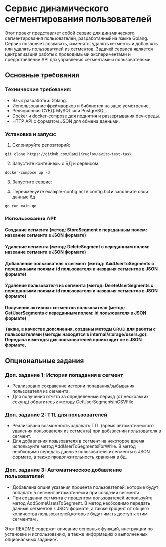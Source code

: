 <h1>Сервис динамического сегментирования пользователей</h1>
<p>Этот проект представляет собой сервис для динамического сегментирования пользователей, разработанный на языке Golang. Сервис позволяет создавать, изменять, удалять сегменты и добавлять или удалять пользователей из сегментов. Задачей сервиса является централизация работы с проводимыми экспериментами и предоставление API для управления сегментами и пользователями.</p>
<h2>Основные требования</h2>
<h3>Технические требования:</h3>
<ul>
  <li>Язык разработки: Golang.</li>
  <li>Использование фреймворков и библиотек на ваше усмотрение.</li>
  <li>Реляционная СУБД: MySQL или PostgreSQL.</li>
  <li>Docker и docker-compose для поднятия и развертывания dev-среды.</li>
  <li>HTTP API с форматом JSON для обмена данными.</li>
</ul>
<h3>Установка и запуск:</h3>
<ol>
  <li>Склонируйте репозиторий:</li>
</ol>
<pre><code>git clone https://github.com/Dani1Kruglov/avito-test-task</code></pre>
<ol start="2">
  <li>Запустите контейнеры с БД и сервисом:</li>
</ol>
<pre><code>docker-compose up -d</code></pre>
<ol start="3">
  <li>Запустите сервис:</li>
</ol>
<ol start="4">
  <li>Переименуйте example-config.hcl в config.hcl и заполните свои данные бд</li>
</ol>
<pre><code>go run main.go</code></pre>
<h3>Использование API:</h3>
<h4>Создание сегмента (метод: StoreSegment с переданным полем: название сегмента в JSON формате)</h4>
<h4>Удаление сегмента (метод: DeleteSegment с переданным полем: название сегмента в JSON формате)</h4>
<h4>Добавление пользователя в сегмент (метод: AddUserToSegments с переданными полями: id пользователя и названия сегментов в JSON формате)</h4>
<h4>Удаление пользователя из сегмента (метод: DeleteUserSegments с переданными полями: id пользователя и названия сегментов в JSON формате)</h4>
<h4>Получение активных сегментов пользователя (метод: GetUserSegments с переданным полем: id пользователя в JSON формате)</h4>
<h4>Также, в качестве дополнения, созданы методы CRUD для работы с пользователями (методы находятся в internal/storage/users.go). Передача в методы для пользователей происходит не в JSON формате.</h4>
<h2>Опциональные задания</h2>
<h3>Доп. задание 1: История попадания в сегмент</h3>
<ul>
  <li>Реализовано сохранение истории попадания/выбывания пользователя из сегмента.</li>
  <li>Для получения отчета за определенный период (от нескольких секунд) обратитесь к методу GetUserSegmentsInCSVFile
</ul>
<h3>Доп. задание 2: TTL для пользователей</h3>
<ul>
  <li>Реализована возможность задавать TTL (время автоматического удаления пользователя из сегмента) при добавлении пользователя в сегмент.</li>
  <li>Для добавления пользователя в сегмент на некоторое время используйте метод AddUserToSegmentsForWhile. В метод необходимо передать данные пользователя и сегменты в JSON формате, а также продолжительность хранения в бд.</li>
</ul>
<h3>Доп. задание 3: Автоматическое добавление пользователей</h3>
<ul>
  <li>Добавлена опция указания процента пользователей, которые будут попадать в сегмент автоматически при создании сегмента.</li>
  <li>При создании сегмента с процентом пользователей используйте метод AddSomeUsersToSegment. В метод необходимо передать данные сегментов в JSON формате, а также процент от общего количества пользователей,которые будут иметь доступ к этим сегментам .</li>
</ul>
<p>Этот README содержит описание основных функций, инструкции по установке и использованию, а также информацию о выполненных опциональных заданиях.</p>
